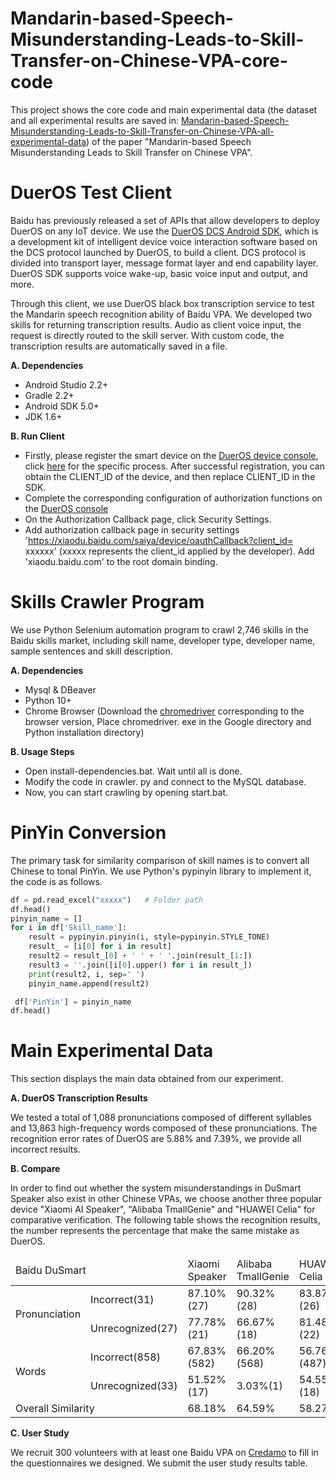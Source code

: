# Mandarin-based-Speech-Misunderstanding-Leads-to-Skill-Transfer-on-Chinese-VPA-core-code
This project shows the core code and main experimental data (the dataset and all experimental results are saved in: [Mandarin-based-Speech-Misunderstanding-Leads-to-Skill-Transfer-on-Chinese-VPA-all-experimental-data](https://github.com/CongYing1998/Mandarin-based-Speech-Misunderstanding-Leads-to-Skill-Transfer-on-Chinese-VPA-all-experimental-data.git)) of the paper "Mandarin-based Speech Misunderstanding Leads to Skill Transfer on Chinese VPA".

# DuerOS Test Client
Baidu has previously released a set of APIs that allow developers to deploy DuerOS on any IoT device. We use the [DuerOS DCS Android SDK](http://open.duer.baidu.com/doc/dueros-conversational-service/sdk_markdown), which is a development kit of intelligent device voice interaction software based on the DCS protocol launched by DuerOS, to build a client. DCS protocol is divided into transport layer, message format layer and end capability layer. DuerOS SDK supports voice wake-up, basic voice input and output, and more. 

Through this client, we use DuerOS black box transcription service to test the Mandarin speech recognition ability of Baidu VPA. We developed two skills for returning transcription results. Audio as client voice input, the request is directly routed to the skill server. With custom code, the transcription results are automatically saved in a file.


**A. Dependencies**
- Android Studio 2.2+
- Gradle 2.2+
- Android SDK 5.0+
- JDK 1.6+

 **B. Run Client**
 
- Firstly, please register the smart device on the [DuerOS device console](https://developer.dueros.baidu.com/didp/product/listview), click [here](https://developer.dueros.baidu.com/doc/overall/console-guide_markdown) for the specific process. After successful registration, you can obtain the CLIENT_ID of the device, and then replace CLIENT_ID in the SDK.
 - Complete the corresponding configuration of authorization functions on the [DuerOS console](https://developer.dueros.baidu.com/didp/product/listview)
 - On the Authorization Callback page, click Security Settings.
 - Add authorization callback page in security settings 'https://xiaodu.baidu.com/saiya/device/oauthCallback?client_id= xxxxxx' (xxxxx represents the client_id applied by the developer). Add 'xiaodu.baidu.com' to the root domain binding.


# Skills Crawler Program
We use Python Selenium automation program to crawl 2,746 skills in the Baidu skills market, including skill name, developer type, developer name, sample sentences and skill description.


**A. Dependencies**
- Mysql & DBeaver
- Python 10+
- Chrome Browser (Download the [chromedriver](http://npm.taobao.org/mirrors/chromedriver/) corresponding to the browser version, Place chromedriver. exe in the Google directory and Python installation directory)

**B. Usage Steps**
- Open install-dependencies.bat. Wait until all is done.
- Modify the code in crawler. py and connect to the MySQL database.
- Now, you can start crawling by opening start.bat.


# PinYin Conversion 
The primary task for similarity comparison of skill names is to convert all Chinese to tonal PinYin. We use Python's pypinyin library to implement it, the code is as follows.

``` Python
df = pd.read_excel("xxxxx")   # Folder path
df.head()
pinyin_name = []
for i in df['Skill_name']:
    result = pypinyin.pinyin(i, style=pypinyin.STYLE_TONE)
    result_ = [i[0] for i in result]
    result2 = result_[0] + ' ' + ' '.join(result_[1:])
    result3 = ''.join([i[0].upper() for i in result_])
    print(result2, i, sep=' ')
    pinyin_name.append(result2)

 df['PinYin'] = pinyin_name
df.head()
```

# Main Experimental Data
This section displays the main data obtained from our experiment.

**A. DuerOS Transcription Results**

We tested a total of 1,088 pronunciations composed of different syllables and 13,863 high-frequency words composed of these pronunciations. The recognition error rates of DuerOS are 5.88% and 7.39%, we provide all incorrect results.

**B. Compare**

In order to find out whether the system misunderstandings in DuSmart Speaker also exist in other Chinese VPAs, we choose another three popular device "Xiaomi AI Speaker", "Alibaba TmallGenie" and "HUAWEI Celia" for comparative verification. The following table shows the recognition results, the number represents the percentage that make the same mistake as DuerOS.

<table>
<thead>
  <tr>
    <td colspan="2">Baidu DuSmart</td>
    <td>Xiaomi Speaker</td>
    <td>Alibaba TmallGenie</td>
    <td>HUAWEI Celia</td>
  </tr>
</thead>
<tbody>
  <tr>
    <td rowspan="2">Pronunciation</td>
    <td>Incorrect(31)</td>
    <td>87.10%(27)</td>
    <td>90.32%(28)</td>
    <td>83.87%(26)</td>
  </tr>
  <tr>
    <td>Unrecognized(27)</td>
    <td>77.78%(21)</td>
    <td>66.67%(18)</td>
    <td>81.48%(22)</td>
  </tr>
  <tr>
    <td rowspan="2">Words</td>
    <td>Incorrect(858)</td>
    <td>67.83%(582)</td>
    <td>66.20%(568)</td>
    <td>56.76%(487)</td>
  </tr>
  <tr>
    <td>Unrecognized(33)</td>
    <td>51.52%(17)</td>
    <td>3.03%(1)</td>
    <td>54.55%(18)</td>
  </tr>
  <tr>
    <td colspan="2">Overall Similarity</td>
    <td>68.18%</td>
    <td>64.59%</td>
    <td>58.27%</td>
  </tr>
</tbody>
</table>


**C. User Study**

We recruit 300 volunteers with at least one Baidu VPA on [Credamo](https://www.credamo.com//#/) to fill in the questionnaires we designed. We submit the user study results table.
